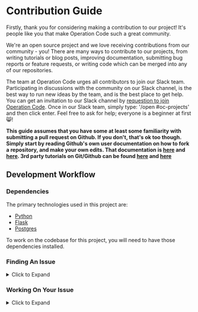# Contribution Guide

Firstly, thank you for considering making a contribution to our project! It's people like you that make Operation Code such a great community.

We're an open source project and we love receiving contributions from our community - you! There are many ways to contribute to our projects, from writing tutorials or blog posts, improving documentation, submitting bug reports or feature requests, or writing code which can be merged into any of our repositories.

The team at Operation Code urges all contributors to join our Slack team. Participating in discussions with the community on our Slack channel, is the best way to run new ideas by the team, and is the best place to get help. You can get an invitation to our Slack channel by [requestion to join Operation Code](https://operationcode.org/join). Once in our Slack team, simply type: '/open #oc-projects' and then click enter. Feel free to ask for help; everyone is a beginner at first :smile_cat:!

**This guide assumes that you have some at least some familiarity with submitting a pull request on Github. If you don't, that's ok too though. Simply start by reading Github's own user documentation on how to fork a repository, and make your own edits. That documentation is [here](https://help.github.com/articles/about-pull-requests/) and [here](https://help.github.com/articles/creating-a-pull-request/). 3rd party tutorials on Git/Github can be found [here](https://medium.freecodecamp.org/what-is-git-and-how-to-use-it-c341b049ae61) and [here](https://medium.freecodecamp.org/how-to-use-git-efficiently-54320a236369?source=linkShare-e41cd5edcdac-1535829065)**


## Development Workflow

### Dependencies

The primary technologies used in this project are:

- [Python](https://www.python.org)
- [Flask](http://flask.pocoo.org)
- [Postgres](https://www.postgresql.org)

To work on the codebase for this project, you will need to have those dependencies installed.


### Finding An Issue

<details>
	<summary>Click to Expand</summary>
<ul>
<li> After installing the listed dependencies, you can get to work coding on this project. A listing of this repo's can be found <a href="https://github.com/OperationCode/resources_api/issues">here</a></li>
<li> Go to the issues page for this repo, [here]() and browse for an issue that you would like to work on. Don't be afraid to ask for help or clarification.</li>
<li> Once you have found an issue, leave a comment stating that you'd like to work on the issue. Once the issue is assigned to you, you may start working on it. </li>
</ul>
</details>

### Working On Your Issue

<details>
	<summary>Click to Expand</summary>

* After forking this repository to your own github account, and cloning it to your dev environment, you can now create a new branch on your machine. It's wise to name this branch, after the issue you are trying to fix, or the feature you are trying to add.

	```bash
	git checkout -b creatingContributionGuide
	```

* In the example above, I have created a new branch, named "creatingContributionGuide". This command also "checks out" the branch, meaning git now knows that is the branch you are working on. You can check what branch you are working on by using the `branch` command.

	```bash
	git branch
	```
* Following my example, `git branch`, would output "creatingContributionGuide" in my terminal.

* Once you have finished working on your issue, push your changes to your own github repo, and then submit a pull request.

* To return to your main `master` branch, type the follwing command in your terminal.

	```bash
	git checkout master
	```
</details>
